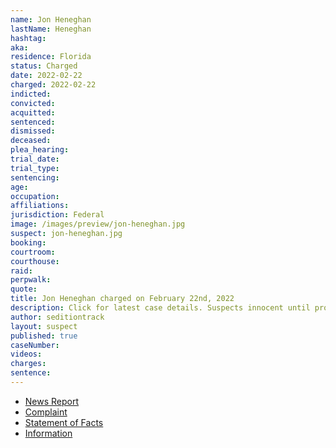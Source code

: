 ```yaml
---
name: Jon Heneghan
lastName: Heneghan
hashtag:
aka:
residence: Florida
status: Charged
date: 2022-02-22
charged: 2022-02-22
indicted:
convicted:
acquitted:
sentenced:
dismissed:
deceased:
plea_hearing:
trial_date:
trial_type:
sentencing:
age:
occupation:
affiliations:
jurisdiction: Federal
image: /images/preview/jon-heneghan.jpg
suspect: jon-heneghan.jpg
booking:
courtroom:
courthouse:
raid:
perpwalk:
quote:
title: Jon Heneghan charged on February 22nd, 2022
description: Click for latest case details. Suspects innocent until proven guilty.
author: seditiontrack
layout: suspect
published: true
caseNumber: 
videos:
charges:
sentence:
---
```

- [News Report](https://www.sun-sentinel.com/news/florida/fl-ne-ap-tv-chef-jan-6-20220224-2g3ifto3y5dzbgyyzeobjuze5m-story.html)
- [Complaint](https://www.justice.gov/usao-dc/case-multi-defendant/file/1476341/download)
- [Statement of Facts](https://www.justice.gov/usao-dc/case-multi-defendant/file/1476346/download)
- [Information](https://extremism.gwu.edu/sites/g/files/zaxdzs2191/f/Jon%20Heneghan%20and%20Carol%20Kicinski%20Information.pdf)
